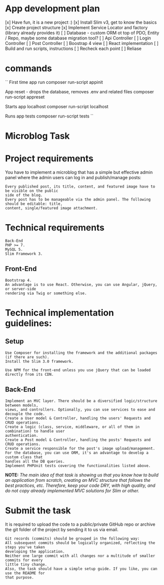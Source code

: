 # App development plan
[x] Have fun, it is a new project :)
[x] Install Slim v3, get to know the basics
[x] Create project structure
[x] Implement Service Locator and factory (library already provides it)
[ ] Database - custom ORM ot top of PDO, Entity / Repo, maybe some database migration tool?
[ ] Api Controller
[ ] Login Controller
[ ] Post Controller
[ ] Boostrap 4 view
[ ] React implementation
[ ] Build and run scripts, instructions
[ ] Recheck each point
[ ] Reliase

# commands
``
First time app run
composer run-script appinit

App reset - drops the database, removes .env and related files
composer run-script appreset

Starts app localhost
composer run-script localhost

Runs app tests
composer run-script tests
``

# Microblog Task

# Project requirements

You have to implement a microblog that has a simple but effective admin panel where the admin
users can log in and publish/manage posts:

```
Every published post, its title, content, and featured image have to be visible on the public
side of the blog.
Every post has to be manageable via the admin panel. The following should be editable: title,
content, single/featured image attachment.
```
# Technical requirements

```
Back-End
PHP >= 7.
MySQL 5.
Slim Framework 3.
```
## Front-End

```
Bootstrap 4.
An advantage is to use React. Otherwise, you can use Angular, jQuery, or server-side
rendering via Twig or something else.
```
# Technical implementation guidelines:

## Setup

```
Use Composer for installing the framework and the additional packages (if there are such).
Install the Slim 3.0 framework.
```

```
Use NPM for the front-end unless you use jQuery that can be loaded directly from its CDN.
```
## Back-End

```
Implement an MVC layer. There should be a diversified logic/structure between models,
views, and controllers. Optionally, you can use services to ease and decouple the code.
Create a User model & Controller, handling the users' Requests and CRUD operations.
Create a logic (class, service, middleware, or all of them in combination) to handle user
authentication.
Create a Post model & Controller, handling the posts' Requests and CRUD operations.
Create a service responsible for the post's image upload/management.
For the database, you can use ORM, it's an advantage to develop a custom class that
handles all the DB queries.
Implement PHPUnit tests covering the functionalities listed above.
```
**NOTE:** _The main idea of that task is showing us that you know how to build an application from
scratch, creating an MVC structure that follows the best practices, etc. Therefore, keep your
code DRY, with high quality, and do not copy already implemented MVC solutions for Slim or
other._

# Submit the task

It is required to upload the code to a public/private GitHub repo or archive the git folder of the
project by sending it to us via email.

```
Git records (commits) should be grouped in the following way:
All subsequent commits should be logically organized, reflecting the steps you've taken
developing the application.
Neither one large commit with all changes nor a multitude of smaller commits for every
little tiny change.
Also, the task should have a simple setup guide. If you like, you can use the README for
that purpose.
```